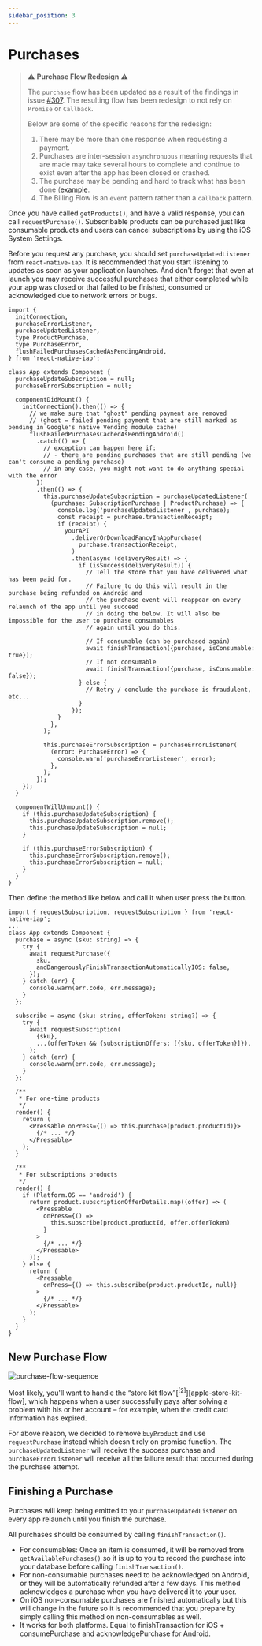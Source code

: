 ```yaml
---
sidebar_position: 3
---
```


# Purchases

> :warning: **Purchase Flow Redesign** :warning:
>
> The `purchase` flow has been updated as a result of the findings in issue [#307](https://github.com/dooboolab/react-native-iap/issues/307).
> The resulting flow has been redesign to not rely on `Promise` or `Callback`.
>
> Below are some of the specific reasons for the redesign:
>
> 1. There may be more than one response when requesting a payment.
> 2. Purchases are inter-session `asynchronuous` meaning requests that are made may take several hours to complete and continue to exist even after the app has been closed or crashed.
> 3. The purchase may be pending and hard to track what has been done ([example](https://github.com/dooboolab/react-native-iap/issues/307).
> 4. The Billing Flow is an `event` pattern rather than a `callback` pattern.

Once you have called `getProducts()`, and have a valid response, you can call `requestPurchase()`. Subscribable products can be purchased just like consumable products and users can cancel subscriptions by using the iOS System Settings.

Before you request any purchase, you should set `purchaseUpdatedListener` from `react-native-iap`. It is recommended that you start listening to updates as soon as your application launches. And don't forget that even at launch you may receive successful purchases that either completed while your app was closed or that failed to be finished, consumed or acknowledged due to network errors or bugs.

```tsx
import {
  initConnection,
  purchaseErrorListener,
  purchaseUpdatedListener,
  type ProductPurchase,
  type PurchaseError,
  flushFailedPurchasesCachedAsPendingAndroid,
} from 'react-native-iap';

class App extends Component {
  purchaseUpdateSubscription = null;
  purchaseErrorSubscription = null;

  componentDidMount() {
    initConnection().then(() => {
      // we make sure that "ghost" pending payment are removed
      // (ghost = failed pending payment that are still marked as pending in Google's native Vending module cache)
      flushFailedPurchasesCachedAsPendingAndroid()
        .catch(() => {
          // exception can happen here if:
          // - there are pending purchases that are still pending (we can't consume a pending purchase)
          // in any case, you might not want to do anything special with the error
        })
        .then(() => {
          this.purchaseUpdateSubscription = purchaseUpdatedListener(
            (purchase: SubscriptionPurchase | ProductPurchase) => {
              console.log('purchaseUpdatedListener', purchase);
              const receipt = purchase.transactionReceipt;
              if (receipt) {
                yourAPI
                  .deliverOrDownloadFancyInAppPurchase(
                    purchase.transactionReceipt,
                  )
                  .then(async (deliveryResult) => {
                    if (isSuccess(deliveryResult)) {
                      // Tell the store that you have delivered what has been paid for.
                      // Failure to do this will result in the purchase being refunded on Android and
                      // the purchase event will reappear on every relaunch of the app until you succeed
                      // in doing the below. It will also be impossible for the user to purchase consumables
                      // again until you do this.

                      // If consumable (can be purchased again)
                      await finishTransaction({purchase, isConsumable: true});
                      // If not consumable
                      await finishTransaction({purchase, isConsumable: false});
                    } else {
                      // Retry / conclude the purchase is fraudulent, etc...
                    }
                  });
              }
            },
          );

          this.purchaseErrorSubscription = purchaseErrorListener(
            (error: PurchaseError) => {
              console.warn('purchaseErrorListener', error);
            },
          );
        });
    });
  }

  componentWillUnmount() {
    if (this.purchaseUpdateSubscription) {
      this.purchaseUpdateSubscription.remove();
      this.purchaseUpdateSubscription = null;
    }

    if (this.purchaseErrorSubscription) {
      this.purchaseErrorSubscription.remove();
      this.purchaseErrorSubscription = null;
    }
  }
}
```

Then define the method like below and call it when user press the button.

```tsx
import { requestSubscription, requestSubscription } from 'react-native-iap';
...
class App extends Component {
  purchase = async (sku: string) => {
    try {
      await requestPurchase({
        sku,
        andDangerouslyFinishTransactionAutomaticallyIOS: false,
      });
    } catch (err) {
      console.warn(err.code, err.message);
    }
  };

  subscribe = async (sku: string, offerToken: string?) => {
    try {
      await requestSubscription(
        {sku},
        ...(offerToken && {subscriptionOffers: [{sku, offerToken}]}),
      );
    } catch (err) {
      console.warn(err.code, err.message);
    }
  };

  /**
   * For one-time products
   */
  render() {
    return (
      <Pressable onPress={() => this.purchase(product.productId)}>
        {/* ... */}
      </Pressable>
    );
  }

  /**
   * For subscriptions products
   */
  render() {
    if (Platform.OS == 'android') {
      return product.subscriptionOfferDetails.map((offer) => (
        <Pressable
          onPress={() =>
            this.subscribe(product.productId, offer.offerToken)
          }
        >
          {/* ... */}
        </Pressable>
      ));
    } else {
      return (
        <Pressable
          onPress={() => this.subscribe(product.productId, null)}
        >
          {/* ... */}
        </Pressable>
      );
    }
  }
}
```

## New Purchase Flow

![purchase-flow-sequence](../../static/img/react-native-iapv3.svg)

Most likely, you'll want to handle the “store kit flow”[<sup>\[2\]</sup>][apple-store-kit-flow],
which happens when a user successfully pays after solving a problem with his or her account – for example, when the credit card information has expired.

For above reason, we decided to remove ~~`buyProduct`~~ and use `requestPurchase` instead which doesn't rely on promise function. The `purchaseUpdatedListener` will receive the success purchase and `purchaseErrorListener` will receive all the failure result that occurred during the purchase attempt.

## Finishing a Purchase

Purchases will keep being emitted to your `purchaseUpdatedListener` on every app relaunch until you finish the purchase.

All purchases should be consumed by calling `finishTransaction()`.

- For consumables: Once an item is consumed, it will be removed from `getAvailablePurchases()` so it is up to you to record the purchase into your database before calling `finishTransaction()`.
- For non-consumable purchases need to be acknowledged on Android, or they will be automatically refunded after a few days. This method acknowledges a purchase when you have delivered it to your user.
- On iOS non-consumable purchases are finished automatically but this will change in the future so it is recommended that you prepare by simply calling this method on non-consumables as well.
- It works for both platforms. Equal to finishTransaction for iOS + consumePurchase and acknowledgePurchase for Android.
